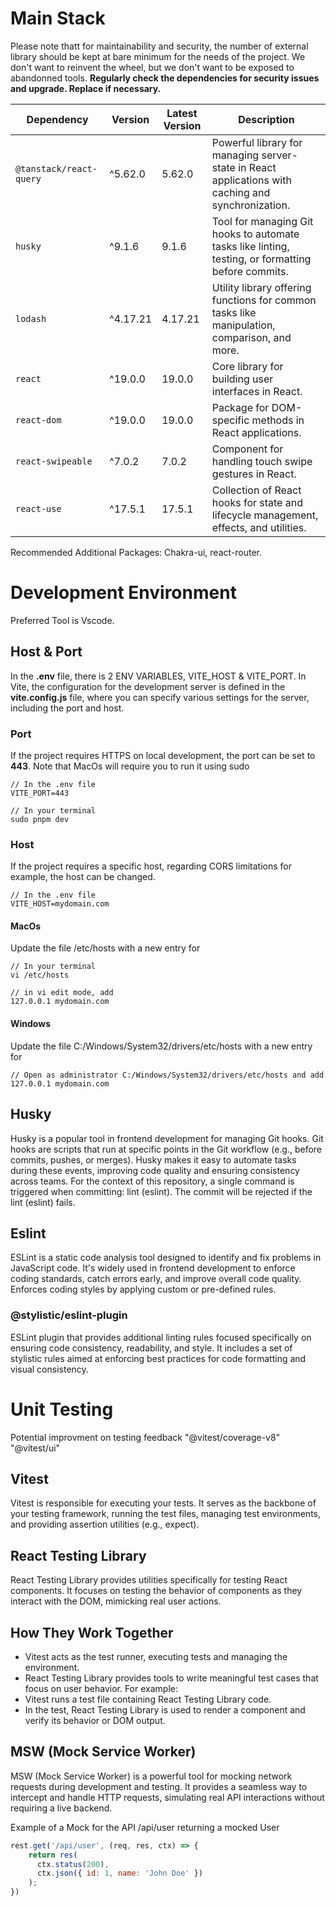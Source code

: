 # Main Stack
Please note thatt for maintainability and security, the number of external library should be kept at bare minimum for the needs of the project.
We don't want to reinvent the wheel, but we don't want to be exposed to abandonned tools.
**Regularly check the dependencies for security issues and upgrade. Replace if necessary.**

| **Dependency** | **Version**  | **Latest Version** | **Description** |
|--------------------------|--------------|--|---------------------------------------------------------------------------------------------------|
| `@tanstack/react-query` | ^5.62.0      | 5.62.0 | Powerful library for managing server-state in React applications with caching and synchronization.|
| `husky`                 | ^9.1.6       | 9.1.6 | Tool for managing Git hooks to automate tasks like linting, testing, or formatting before commits.|
| `lodash`                | ^4.17.21     | 4.17.21 | Utility library offering functions for common tasks like manipulation, comparison, and more. |
| `react`                 | ^19.0.0      | 19.0.0 | Core library for building user interfaces in React. |
| `react-dom`             | ^19.0.0      | 19.0.0 | Package for DOM-specific methods in React applications. |
| `react-swipeable`       | ^7.0.2       | 7.0.2 | Component for handling touch swipe gestures in React. |
| `react-use`             | ^17.5.1      | 17.5.1 | Collection of React hooks for state and lifecycle management, effects, and utilities.|

Recommended Additional Packages: Chakra-ui, react-router.

# Development Environment
Preferred Tool is Vscode.

## Host & Port
In the **.env** file, there is 2 ENV VARIABLES, VITE_HOST & VITE_PORT.
In Vite, the configuration for the development server is defined in the **vite.config.js** file, where you can specify various settings for the server, including the port and host.

### Port
If the project requires HTTPS on local development, the port can be set to **443**.
Note that MacOs will require you to run it using sudo
```
// In the .env file
VITE_PORT=443

// In your terminal
sudo pnpm dev
```

### Host
If the project requires a specific host, regarding CORS limitations for example, the host can be changed.
```
// In the .env file
VITE_HOST=mydomain.com
```
#### MacOs
Update the file /etc/hosts with a new entry for 
```
// In your terminal
vi /etc/hosts

// in vi edit mode, add
127.0.0.1 mydomain.com
```
#### Windows
Update the file C:/Windows/System32/drivers/etc/hosts with a new entry for 
```
// Open as administrator C:/Windows/System32/drivers/etc/hosts and add
127.0.0.1 mydomain.com
```

## Husky
Husky is a popular tool in frontend development for managing Git hooks. Git hooks are scripts that run at specific points in the Git workflow (e.g., before commits, pushes, or merges). Husky makes it easy to automate tasks during these events, improving code quality and ensuring consistency across teams.
For the context of this repository, a single command is triggered when committing: lint (eslint).
The commit will be rejected if the lint (eslint) fails.

## Eslint
ESLint is a static code analysis tool designed to identify and fix problems in JavaScript code. It's widely used in frontend development to enforce coding standards, catch errors early, and improve overall code quality. Enforces coding styles by applying custom or pre-defined rules.
### @stylistic/eslint-plugin
ESLint plugin that provides additional linting rules focused specifically on ensuring code consistency, readability, and style. It includes a set of stylistic rules aimed at enforcing best practices for code formatting and visual consistency.


# Unit Testing
Potential improvment on testing feedback
"@vitest/coverage-v8"
"@vitest/ui"

## Vitest
Vitest is responsible for executing your tests. It serves as the backbone of your testing framework, running the test files, managing test environments, and providing assertion utilities (e.g., expect).

## React Testing Library
React Testing Library provides utilities specifically for testing React components. It focuses on testing the behavior of components as they interact with the DOM, mimicking real user actions.

## How They Work Together
* Vitest acts as the test runner, executing tests and managing the environment.
* React Testing Library provides tools to write meaningful test cases that focus on user behavior.
For example:
* Vitest runs a test file containing React Testing Library code.
* In the test, React Testing Library is used to render a component and verify its behavior or DOM output.

## MSW (Mock Service Worker)
MSW (Mock Service Worker) is a powerful tool for mocking network requests during development and testing. It provides a seamless way to intercept and handle HTTP requests, simulating real API interactions without requiring a live backend.

Example of a Mock for the API /api/user returning a mocked User
```js
rest.get('/api/user', (req, res, ctx) => {
    return res(
      ctx.status(200),
      ctx.json({ id: 1, name: 'John Doe' })
    );
})
```